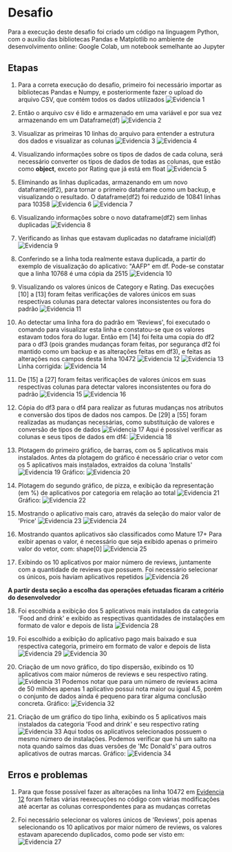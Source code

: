 # Desafio
Para a execução deste desafio foi criado um código na linguagem Python, com o auxílio das bibliotecas Pandas e Matplotlib no ambiente de desenvolvimento online: Google Colab, um notebook semelhante ao Jupyter

## Etapas

1. Para a correta execução do desafio, primeiro foi necessário importar as bibliotecas Pandas e Numpy, e posteriormente fazer o upload do arquivo CSV, que contém todos os dados utilizados
![Evidencia 1](../evidencias/01.png)

2. Então o arquivo csv é lido e armazenado em uma variável e por sua vez armazenando em um Dataframe(df)
![Evidencia 2](../evidencias/02.png)

3. Visualizar as primeiras 10 linhas do arquivo para entender a estrutura dos dados e visualizar as colunas
![Evidencia 3](../evidencias/03.png) 
![Evidencia 4](../evidencias/04.png)

4. Visualizando informações sobre os tipos de dados de cada coluna, será necessário converter os tipos de dados de todas as colunas, que estão como **object**, exceto por Rating que já está em float
![Evidencia 5](../evidencias/05.png)

5. Eliminando as linhas duplicadas, armazenando em um novo dataframe(df2), para tornar o primeiro dataframe como um backup, e visualizando o resultado. O dataframe(df2) foi reduzido de 10841 linhas para 10358
![Evidencia 6](../evidencias/06.png)
![Evidencia 7](../evidencias/07.png)

6. Visualizando informações sobre o novo dataframe(df2) sem linhas duplicadas
![Evidencia 8](../evidencias/08.png)

7. Verificando as linhas que estavam duplicadas no dataframe inicial(df)
![Evidencia 9](../evidencias/09.png)

8. Conferindo se a linha toda realmente estava duplicada, a partir do exemplo de visualização do aplicativo: "AAFP" em df. Pode-se constatar que a linha 10768 é uma cópia da 2515
![Evidencia 10](../evidencias/10.png)

9. Visualizando os valores únicos de Category e Rating. Das execuções [10] a [13] foram feitas verificações de valores únicos em suas respectivas colunas para detectar valores inconsistentes ou fora do padrão
![Evidencia 11](../evidencias/11.png)

10. Ao detectar uma linha fora do padrão em 'Reviews', foi executado o comando para visualizar esta linha e  constatou-se que os valores estavam todos fora do lugar. Então em [14] foi feita uma copia do df2 para o df3 (pois grandes mudanças foram feitas, por segurança df2 foi mantido como um backup e as alterações feitas em df3), e feitas as alterações nos campos desta linha 10472
![Evidencia 12](../evidencias/12.png)
![Evidencia 13](../evidencias/13.png)
Linha corrigida:
![Evidencia 14](../evidencias/14.png)

11. De [15] a [27] foram feitas verificações de valores únicos em suas respectivas colunas para detectar valores inconsistentes ou fora do padrão
![Evidencia 15](../evidencias/15.png)
![Evidencia 16](../evidencias/16.png)

12. Cópia do df3 para o df4 para realizar as futuras mudanças nos atributos e conversão dos tipos de dados nos campos. De [29] a [55] foram realizadas as mudanças necessárias, como substituição de valores e conversão de tipos de dados
![Evidencia 17](../evidencias/17.png)
Aqui é possível verificar as colunas e seus tipos de dados em df4:
![Evidencia 18](../evidencias/18.png)

13. Plotagem do primeiro gráfico, de barras, com os 5 aplicativos mais instalados. Antes da plotagem do gráfico é necessário criar o vetor com os 5 aplicativos mais instalados, extraídos da coluna 'Installs'
![Evidencia 19](../evidencias/19.png)
Gráfico:
![Evidencia 20](../evidencias/20.png)

14. Plotagem do segundo gráfico, de pizza, e exibição da representação (em %) de aplicativos por categoria em relação ao total
![Evidencia 21](../evidencias/21.png)
Gráfico:
![Evidencia 22](../evidencias/22.png)

15. Mostrando o aplicativo mais caro, através da seleção do maior valor de 'Price'
![Evidencia 23](../evidencias/23.png)
![Evidencia 24](../evidencias/24.png)

16. Mostrando quantos aplicativos são classificados como Mature 17+ Para exibir apenas o valor, é necessário que seja exibido apenas o primeiro valor do vetor, com: shape[0]
![Evidencia 25](../evidencias/25.png)

17. Exibindo os 10 aplicativos por maior número de reviews, juntamente com a quantidade de reviews que possuem. Foi necessário selecionar os únicos, pois haviam aplicativos repetidos
![Evidencia 26](../evidencias/26.png)

**A partir desta seção a escolha das operações efetuadas ficaram a critério do desenvolvedor**

18. Foi escolhida a exibição dos 5 aplicativos mais instalados da categoria 'Food and drink' e exibido as respectivas quantidades de instalações em formato de valor e depois de lista
![Evidencia 28](../evidencias/28.png)

19. Foi escolhido a exibição do aplicativo pago mais baixado e sua respectiva categoria, primeiro em formato de valor e depois de lista
![Evidencia 29](../evidencias/29.png)
![Evidencia 30](../evidencias/30.png)

20. Criação de um novo gráfico, do tipo dispersão, exibindo os 10 aplicativos com maior números de reviews e seu respectivo rating.
![Evidencia 31](../evidencias/31.png)
Podemos notar que para um número de reviews acima de 50 milhões apenas 1 aplicativo possui nota maior ou igual 4.5, porém o conjunto de dados ainda é pequeno para tirar alguma conclusão concreta. Gráfico:
![Evidencia 32](../evidencias/32.png)

21. Criação de um gráfico do tipo linha, exibindo os 5 aplicativos mais instalados da categoria 'Food and drink' e seu respectivo rating
![Evidencia 33](../evidencias/33.png)
Aqui todos os aplicativos selecionados possuem o mesmo número de instalações. Podemos verificar que há um salto na nota quando saímos das duas versões de 'Mc Donald's' para outros aplicativos de outras marcas. Gráfico:
![Evidencia 34](../evidencias/34.png)

## Erros e problemas

1. Para que fosse possível fazer as alterações na linha 10472 em [Evidencia 12](../evidencias/12.png) foram feitas várias reexecuções no código com várias modificações até acertar as colunas correspondentes para as mudanças corretas

2. Foi necessário selecionar os valores únicos de 'Reviews', pois apenas selecionando os 10 aplicativos por maior número de reviews, os valores estavam aparecendo duplicados, como pode ser visto em:
![Evidencia 27](../evidencias/27.png)
